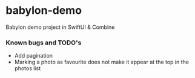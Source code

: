 # babylon-demo
Babylon demo project in SwiftUI &amp; Combine

### Known bugs and TODO's
* Add pagination
* Marking a photo as favourite does not make it appear at the top in the photos list 